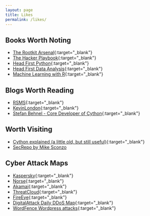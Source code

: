 ```yaml
---
layout: page
title: Likes
permalink: /likes/
---
```


## Books Worth Noting
- [The Rootkit Arsenal](https://www.amazon.com/Rootkit-Arsenal-Escape-Evasion-Corners/dp/1598220616){:target="_blank"}
- [The Hacker Playbook](https://www.amazon.com/Hacker-Playbook-Practical-Penetration-Testing/dp/1512214566){:target="_blank"}
- [Head First Python](http://shop.oreilly.com/product/0636920003434.do){:target="_blank"}
- [Head First Data Analysis](http://shop.oreilly.com/product/9780596153946.do){:target="_blank"}
- [Machine Learning with R](https://machinelearningmastery.com/review-of-machine-learning-with-r/){:target="_blank"}

##  Blogs Worth Reading
- [RSMS](http://rsms.me){:target="_blank"}
- [KevinLondon](http://kevinlondon.com){:target="_blank"}
- [Stefan Behnel - Core Developer of Cython](http://blog.behnel.de){:target="_blank"}

## Worth Visiting
- [Cython explained (a little old, but still useful)](http://www.behnel.de/cython200910/talk.html){:target="_blank"}
- [SecRepo by Mike Sconzo](http://www.secrepo.com/)

## Cyber Attack Maps
- [Kaspersky](https://cybermap.kaspersky.com/){:target="_blank"}
- [Norse](http://map.norsecorp.com/){:target="_blank"}
- [Akamai](https://www.akamai.com/us/en/solutions/intelligent-platform/visualizing-akamai/real-time-web-monitor.jsp){:target="_blank"}
- [ThreatCloud](https://www.checkpoint.com/ThreatPortal/livemap.html){:target="_blank"}
- [FireEye](https://www.fireeye.com/cyber-map/threat-map.html){:target="_blank"}
- [DigitalAttack Daily DDoS Map](http://www.digitalattackmap.com/){:target="_blank"}
- [WordFence Wordpress attacks](https://www.wordfence.com/){:target="_blank"}
